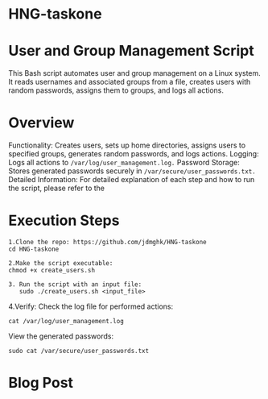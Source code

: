 # HNG-taskone
# User and Group Management Script
This Bash script automates user and group management on a Linux system. It reads usernames and associated groups from a file, creates users with random passwords, assigns them to groups, and logs all actions.

# Overview
Functionality: Creates users, sets up home directories, assigns users to specified groups, generates random passwords, and logs actions.
Logging: Logs all actions to ```/var/log/user_management.log.```
Password Storage: Stores generated passwords securely in ```/var/secure/user_passwords.txt.```
Detailed Information: For detailed explanation of each step and how to run the script, please refer to the 

# Execution Steps
```
1.Clone the repo: https://github.com/jdmghk/HNG-taskone
cd HNG-taskone
```
```
2.Make the script executable:
chmod +x create_users.sh
```
```
3. Run the script with an input file:
   sudo ./create_users.sh <input_file>
```

4.Verify:
Check the log file for performed actions:
```
cat /var/log/user_management.log
```
View the generated passwords:
```
sudo cat /var/secure/user_passwords.txt 
```

# Blog Post


